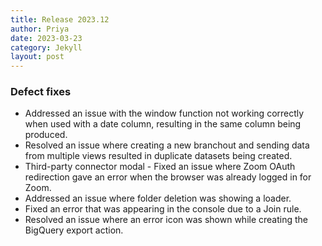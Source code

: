 ```yaml
---
title: Release 2023.12
author: Priya
date: 2023-03-23
category: Jekyll
layout: post
---
```


### Defect fixes

* Addressed an issue with the window function not working correctly when used with a date column, resulting in the same column being produced.
* Resolved an issue where creating a new branchout and sending data from multiple views resulted in duplicate datasets being created.
* Third-party connector modal - Fixed an issue where Zoom OAuth redirection gave an error when the browser was already logged in for Zoom.
* Addressed an issue where folder deletion was showing a loader.
* Fixed an error that was appearing in the console due to a Join rule.
* Resolved an issue where an error icon was shown while creating the BigQuery export action.
